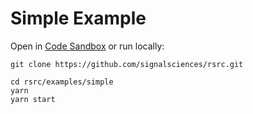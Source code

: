 # Simple Example

Open in [Code
Sandbox](https://codesandbox.io/s/github/signalsciences/rsrc/tree/master/examples/simple)
or run locally:

```
git clone https://github.com/signalsciences/rsrc.git

cd rsrc/examples/simple
yarn
yarn start
```
